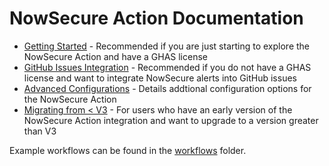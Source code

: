 # NowSecure Action Documentation

- [Getting Started](./getting-started.md) - Recommended if you are just starting to explore the NowSecure Action and have a GHAS license
- [GitHub Issues Integration](./issues.md) - Recommended if you do not have a GHAS license and want to integrate NowSecure alerts into GitHub issues
- [Advanced Configurations](./advanced-configurations.md) - Details addtional configuration options for the NowSecure Action
- [Migrating from < V3](./migrating-to-v3.md) - For users who have an early version of the NowSecure Action integration and want to upgrade to a version greater than V3

Example workflows can be found in the [workflows](../.github/workflows) folder.
